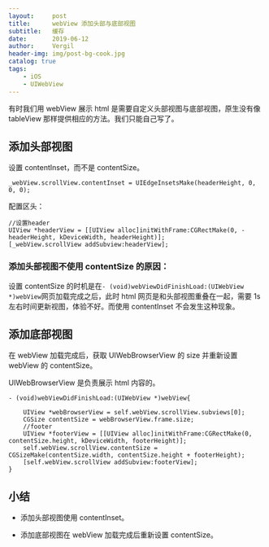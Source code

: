 ```yaml
---
layout:     post
title:      webView 添加头部与底部视图
subtitle:   缓存
date:       2019-06-12
author:     Vergil
header-img: img/post-bg-cook.jpg
catalog: true
tags:
    - iOS
    - UIWebView
---
```


有时我们用 webView 展示 html 是需要自定义头部视图与底部视图，原生没有像 tableView 那样提供相应的方法。我们只能自己写了。

## 添加头部视图

设置 contentInset，而不是 contentSize。

```
_webView.scrollView.contentInset = UIEdgeInsetsMake(headerHeight, 0, 0, 0);
```

配置区头：

```
//设置header
UIView *headerView = [[UIView alloc]initWithFrame:CGRectMake(0, -headerHeight, kDeviceWidth, headerHeight)];
[_webView.scrollView addSubview:headerView];
```

### 添加头部视图不使用 contentSize 的原因：

设置 contentSize 的时机是在`- (void)webViewDidFinishLoad:(UIWebView *)webView`网页加载完成之后，此时 html 网页是和头部视图重叠在一起，需要 1s 左右时间更新视图，体验不好。而使用 contentInset 不会发生这种现象。

## 添加底部视图

在 webView 加载完成后，获取 UIWebBrowserView 的 size 并重新设置 webView 的 contentSize。

UIWebBrowserView 是负责展示 html 内容的。

```
- (void)webViewDidFinishLoad:(UIWebView *)webView{

    UIView *webBrowserView = self.webView.scrollView.subviews[0];
    CGSize contentSize = webBrowserView.frame.size;
    //footer
    UIView *footerView = [[UIView alloc]initWithFrame:CGRectMake(0, contentSize.height, kDeviceWidth, footerHeight)];
    self.webView.scrollView.contentSize = CGSizeMake(contentSize.width, contentSize.height + footerHeight);
    [self.webView.scrollView addSubview:footerView];
}
```

## 小结

- 添加头部视图使用 contentInset。

- 添加底部视图在 webView 加载完成后重新设置 contentSize。